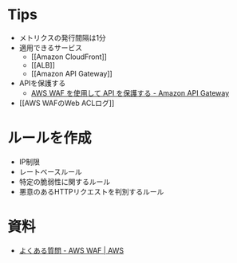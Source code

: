 # Tips
- メトリクスの発行間隔は1分
- 適用できるサービス
	- [[Amazon CloudFront]]
	- [[ALB]]
	- [[Amazon API Gateway]]
- APIを保護する
	- [AWS WAF を使用して API を保護する - Amazon API Gateway](https://docs.aws.amazon.com/ja_jp/apigateway/latest/developerguide/apigateway-control-access-aws-waf.html)
- [[AWS WAFのWeb ACLログ]]

# ルールを作成
- IP制限
- レートベースルール
- 特定の脆弱性に関するルール
- 悪意のあるHTTPリクエストを判別するルール


# 資料
- [よくある質問 - AWS WAF | AWS](https://aws.amazon.com/jp/waf/faq/)